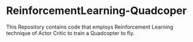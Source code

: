# ReinforcementLearning-Quadcoper
This Repository contains code that employs Reinforcement Learning technique of Actor Critic to train a Quadcopter to fly.
